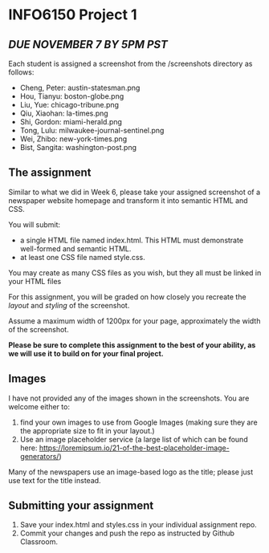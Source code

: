 # INFO6150 Project 1
## *DUE NOVEMBER 7 BY 5PM PST*

Each student is assigned a screenshot from the /screenshots directory as follows:

* Cheng, Peter: austin-statesman.png 	 	 
* Hou, Tianyu: boston-globe.png
* Liu, Yue: chicago-tribune.png
* Qiu, Xiaohan: la-times.png
* Shi, Gordon: miami-herald.png
* Tong, Lulu: milwaukee-journal-sentinel.png
* Wei, Zhibo: new-york-times.png
* Bist, Sangita: washington-post.png

## The assignment

Similar to what we did in Week 6, please take your assigned screenshot of a newspaper website homepage and transform it into semantic HTML and CSS.

You will submit:
* a single HTML file named index.html. This HTML must demonstrate well-formed and semantic HTML.
* at least one CSS file named style.css.

You may create as many CSS files as you wish, but they all must be linked in your HTML files

For this assignment, you will be graded on how closely you recreate the
*layout* and *styling* of the screenshot.

Assume a maximum width of 1200px for your page, approximately the width
of the screenshot.

**Please be sure to complete this assignment to the best of your ability, as we will use it to build on for your final project.**

## Images

I have not provided any of the images shown in the screenshots. You are welcome
either to:
1. find your own images to use from Google Images (making sure they are the appropriate size to fit in your layout.)
2. Use an image placeholder service (a large list of which can be found here: https://loremipsum.io/21-of-the-best-placeholder-image-generators/)

Many of the newspapers use an image-based logo as the title; please just use
text for the title instead.

## Submitting your assignment

1. Save your index.html and styles.css in your individual assignment repo.
2. Commit your changes and push the repo as instructed by Github Classroom.
